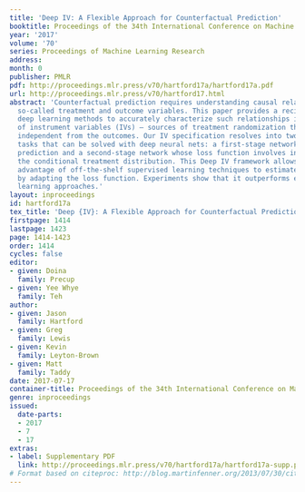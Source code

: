 ```yaml
---
title: 'Deep IV: A Flexible Approach for Counterfactual Prediction'
booktitle: Proceedings of the 34th International Conference on Machine Learning
year: '2017'
volume: '70'
series: Proceedings of Machine Learning Research
address: 
month: 0
publisher: PMLR
pdf: http://proceedings.mlr.press/v70/hartford17a/hartford17a.pdf
url: http://proceedings.mlr.press/v70/hartford17.html
abstract: 'Counterfactual prediction requires understanding causal relationships between
  so-called treatment and outcome variables. This paper provides a recipe for augmenting
  deep learning methods to accurately characterize such relationships in the presence
  of instrument variables (IVs) – sources of treatment randomization that are conditionally
  independent from the outcomes. Our IV specification resolves into two prediction
  tasks that can be solved with deep neural nets: a first-stage network for treatment
  prediction and a second-stage network whose loss function involves integration over
  the conditional treatment distribution. This Deep IV framework allows us to take
  advantage of off-the-shelf supervised learning techniques to estimate causal effects
  by adapting the loss function. Experiments show that it outperforms existing machine
  learning approaches.'
layout: inproceedings
id: hartford17a
tex_title: 'Deep {IV}: A Flexible Approach for Counterfactual Prediction'
firstpage: 1414
lastpage: 1423
page: 1414-1423
order: 1414
cycles: false
editor:
- given: Doina
  family: Precup
- given: Yee Whye
  family: Teh
author:
- given: Jason
  family: Hartford
- given: Greg
  family: Lewis
- given: Kevin
  family: Leyton-Brown
- given: Matt
  family: Taddy
date: 2017-07-17
container-title: Proceedings of the 34th International Conference on Machine Learning
genre: inproceedings
issued:
  date-parts:
  - 2017
  - 7
  - 17
extras:
- label: Supplementary PDF
  link: http://proceedings.mlr.press/v70/hartford17a/hartford17a-supp.pdf
# Format based on citeproc: http://blog.martinfenner.org/2013/07/30/citeproc-yaml-for-bibliographies/
---
```

